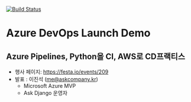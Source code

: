 [![Build Status](https://dev.azure.com/devops-launch/demo-devops-launch/_apis/build/status/demo-devops-launch-CI?branchName=master)](https://dev.azure.com/devops-launch/demo-devops-launch/_build/latest?definitionId=1&branchName=master)

# Azure DevOps Launch Demo

## Azure Pipelines, Python을 CI, AWS로 CD프랙티스

+ 행사 페이지: https://festa.io/events/209
+ 발표 : 이진석 (me@askcompany.kr)
    - Microsoft Azure MVP
    - Ask Django 운영자


